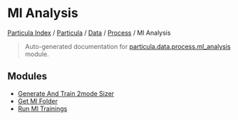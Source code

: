 # Ml Analysis

[Particula Index](../../../../README.md#particula-index) / [Particula](../../../index.md#particula) / [Data](../../index.md#data) / [Process](../index.md#process) / Ml Analysis

> Auto-generated documentation for [particula.data.process.ml_analysis](https://github.com/Gorkowski/particula/blob/main/particula/data/process/ml_analysis/__init__.py) module.

## Modules

- [Generate And Train 2mode Sizer](./generate_and_train_2mode_sizer.md)
- [Get Ml Folder](./get_ml_folder.md)
- [Run Ml Trainings](./run_ml_trainings.md)
